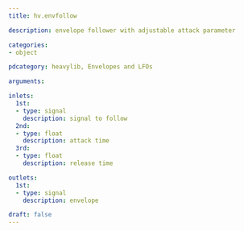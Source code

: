 ```yaml
---
title: hv.envfollow

description: envelope follower with adjustable attack parameter

categories:
- object

pdcategory: heavylib, Envelopes and LFOs

arguments:

inlets:
  1st:
  - type: signal
    description: signal to follow
  2nd:
  - type: float
    description: attack time
  3rd:
  - type: float
    description: release time

outlets:
  1st:
  - type: signal
    description: envelope

draft: false
---
```


